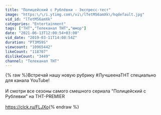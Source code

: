 ```yaml
---
title: "Полицейский с Рублёвки - Экспресс-тест"
image: "https:\/\/i.ytimg.com\/vi\/lTetM56amXk\/hqdefault.jpg"
vid_id: "lTetM56amXk"
categories: "Entertainment"
tags: ["ТНТ","Телеканал ТНТ","юмор"]
date: "2021-06-13T12:00:54+03:00"
vid_date: "2019-03-11T14:08:54Z"
duration: "PT3M59S"
viewcount: "10965442"
likeCount: "118707"
dislikeCount: "3449"
channel: "Телеканал ТНТ"
---
```

{% raw %}Встречай нашу новую рубрику #ЛучшеенаТНТ специально для канала YouTube!<br /><br />И смотри все сезоны самого смешного сериала &quot;Полицейский с Рублевки&quot; на ТНТ-PREMIER<br /><br /><a rel="nofollow" target="blank" href="https://clck.ru/FLJXo">https://clck.ru/FLJXo</a>{% endraw %}
